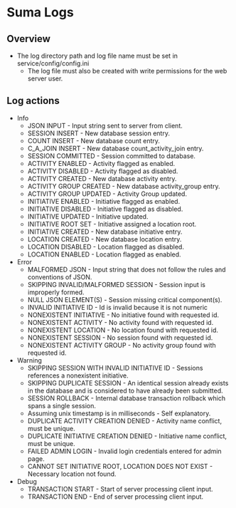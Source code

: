 Suma Logs
=========

Overview
---------

* The log directory path and log file name must be set in service/config/config.ini
    * The log file must also be created with write permissions for the web server user.


Log actions
-----------

* Info
    * JSON INPUT - Input string sent to server from client.
    * SESSION INSERT - New database session entry.
    * COUNT INSERT - New database count entry.
    * C_A_JOIN INSERT - New database count_activity_join entry.
    * SESSION COMMITTED - Session committed to database.
    * ACTIVITY ENABLED - Activity flagged as enabled.
    * ACTIVITY DISABLED - Activity flagged as disabled.
    * ACTIVITY CREATED - New database activity entry.
    * ACTIVITY GROUP CREATED - New database activity_group entry.
    * ACTIVITY GROUP UPDATED - Activity Group updated.
    * INITIATIVE ENABLED - Initiative flagged as enabled.
    * INITIATIVE DISABLED - Initiative flagged as disabled.
    * INITIATIVE UPDATED - Initiative updated.
    * INITIATIVE ROOT SET - Initiative assigned a location root.
    * INITIATIVE CREATED - New database initiative entry.
    * LOCATION CREATED - New database location entry.
    * LOCATION DISABLED - Location flagged as disabled.
    * LOCATION ENABLED - Location flagged as enabled.
* Error
    * MALFORMED JSON - Input string that does not follow the rules and conventions of JSON.
    * SKIPPING INVALID/MALFORMED SESSION - Session input is improperly formed.
    * NULL JSON ELEMENT(S) - Session missing critical component(s).
    * INVALID INITIATIVE ID - Id is invalid because it is not numeric
    * NONEXISTENT INITIATIVE - No initiative found with requested id.
    * NONEXISTENT ACTIVITY - No activity found with requested id.
    * NONEXISTENT LOCATION - No location found with requested id.
    * NONEXISTENT SESSION - No session found with requested id.
    * NONEXISTENT ACTIVITY GROUP - No activity group found with requested id.
* Warning
    * SKIPPING SESSION WITH INVALID INITIATIVE ID - Sessions references a nonexistent initiative.
    * SKIPPING DUPLICATE SESSION - An identical session already exists in the database and is considered to have already been submitted.
    * SESSION ROLLBACK - Internal database transaction rollback which spans a single session.
    * Assuming unix timestamp is in milliseconds - Self explanatory.
    * DUPLICATE ACTIVITY CREATION DENIED - Activity name conflict, must be unique.
    * DUPLICATE INITIATIVE CREATION DENIED - Initiative name conflict, must be unique.
    * FAILED ADMIN LOGIN - Invalid login credentials entered for admin page.
    * CANNOT SET INITIATIVE ROOT, LOCATION DOES NOT EXIST - Necessary location not found.
* Debug
    * TRANSACTION START - Start of server processing client input.
    * TRANSACTION END - End of server processing client input.